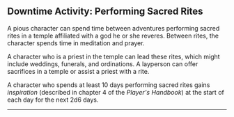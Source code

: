 ﻿## Downtime Activity: Performing Sacred Rites

A pious character can spend time between adventures performing sacred rites in a temple affiliated with a god he or she reveres. Between rites, the character spends time in meditation and prayer.

A character who is a priest in the temple can lead these rites, which might include weddings, funerals, and ordinations. A layperson can offer sacrifices in a temple or assist a priest with a rite.

A character who spends at least 10 days performing sacred rites gains *inspiration* (described in chapter 4 of the *Player's Handbook*) at the start of each day for the next 2d6 days.

---

